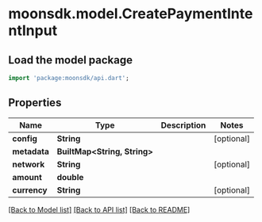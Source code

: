 # moonsdk.model.CreatePaymentIntentInput

## Load the model package
```dart
import 'package:moonsdk/api.dart';
```

## Properties
Name | Type | Description | Notes
------------ | ------------- | ------------- | -------------
**config** | **String** |  | [optional] 
**metadata** | **BuiltMap&lt;String, String&gt;** |  | 
**network** | **String** |  | [optional] 
**amount** | **double** |  | 
**currency** | **String** |  | [optional] 

[[Back to Model list]](../README.md#documentation-for-models) [[Back to API list]](../README.md#documentation-for-api-endpoints) [[Back to README]](../README.md)


